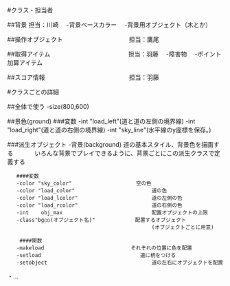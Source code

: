 #クラス・担当者

##背景                                担当：川崎
　-背景ベースカラー
　-背景用オブジェクト（木とか）

##操作オブジェクト　　　　　　　　　　　担当：鷹尾


##取得アイテム　　　　　　　　　　　　　担当：羽藤
　-障害物
　-ポイント加算アイテム


##スコア情報　　　　　　　　　　　　　　担当：羽藤




#クラスごとの詳細

##全体で使う
 -size(800,600)

##景色(ground)
   ###変数
   -int "load_left"(道と道の左側の境界線)
   -int "load_right"(道と道の右側の境界線)
   -int "sky_line"(水平線のy座標を保存。)
   
   ###派生オブジェクト
     -背景(background)
       道の基本スタイル、背景色を描画する
　　　  いろんな背景でプレイできるように、背景ごとにこの派生クラスで定義する

       ####変数
       -color "sky_color"　　　　　　　　　　　　 空の色
       -color "load_color"                         道の色
       -color "load_lcolor"                        道の左側の色
       -color "load_rcolor"                        道の右側の色
       -int    obj_max                             配置オブジェクトの上限
       -class"bg○○(オブジェクト名)"             配置するオブジェクト
                                                   (オブジェクトごとに用意)

        ####関数
       -makeload　　　　　　　　　　　　　　　　　それぞれの位置に色を配置
       -setload            　　　　　　　　　　　  道に柄をつける
       -setobject                                  道の左右にオブジェクトを配置


・...